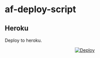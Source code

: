 # af-deploy-script

<!-- ## Railway

[![Deploy on Railway](https://railway.app/button.svg)](https://railway.app/new/template?template=https://github.com/Kithhub/af-deploy-script)
<br> -->

## Heroku

Deploy to heroku.
<p align="center">
<a href="https://heroku.com/deploy?template=https://github.com/AlbertEinsteinTG/af-deploy-script">
  <img src="https://www.herokucdn.com/deploy/button.svg" alt="Deploy">
</a>
</p>

